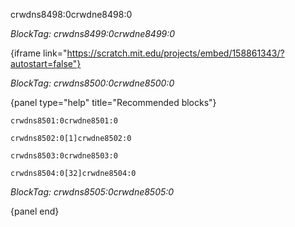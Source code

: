 crwdns8498:0crwdne8498:0

*BlockTag: crwdns8499:0crwdne8499:0*

{iframe link="https://scratch.mit.edu/projects/embed/158861343/?autostart=false"}

*BlockTag: crwdns8500:0crwdne8500:0*

{panel type="help" title="Recommended blocks"}

<pre><code class="scratch:split:random">crwdns8501:0crwdne8501:0
</code></pre>

<pre><code class="scratch:split:random">crwdns8502:0[1]crwdne8502:0
</code></pre>

<pre><code class="scratch:split:random">crwdns8503:0crwdne8503:0
</code></pre>

<pre><code class="scratch:split:random">crwdns8504:0[32]crwdne8504:0
</code></pre>

*BlockTag: crwdns8505:0crwdne8505:0*

{panel end}